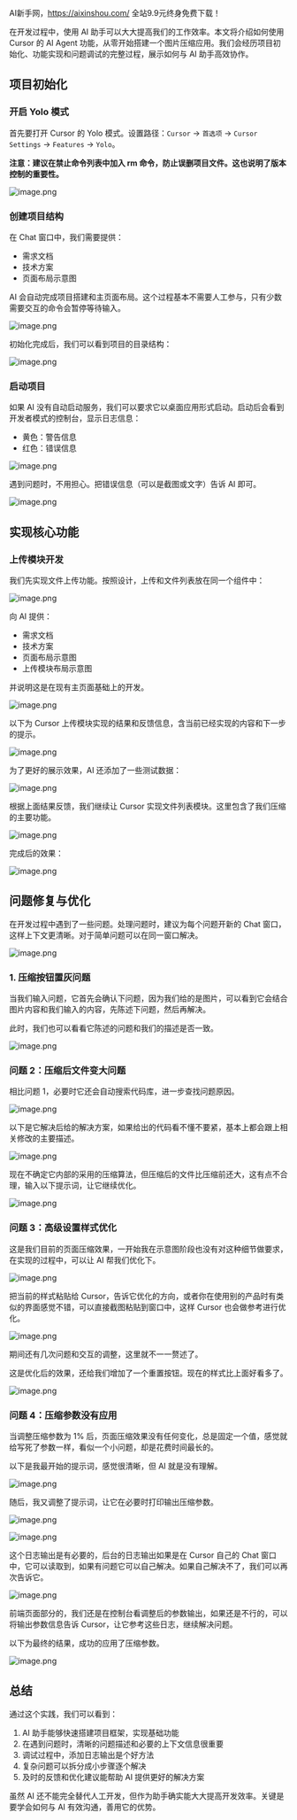AI新手网，https://aixinshou.com/  全站9.9元终身免费下载！

在开发过程中，使用 AI 助手可以大大提高我们的工作效率。本文将介绍如何使用 Cursor 的 AI Agent 功能，从零开始搭建一个图片压缩应用。我们会经历项目初始化、功能实现和问题调试的完整过程，展示如何与 AI 助手高效协作。

## 项目初始化

### 开启 Yolo 模式

首先要打开 Cursor 的 Yolo 模式。设置路径：`Cursor` -> `首选项` -> `Cursor Settings` -> `Features` -> `Yolo`。

**注意：建议在禁止命令列表中加入 rm 命令，防止误删项目文件。这也说明了版本控制的重要性。**

![image.png](https://p6-juejin.byteimg.com/tos-cn-i-k3u1fbpfcp/60db10b1f5a94f4e88ca4e1315b8cedb~tplv-k3u1fbpfcp-jj-mark:1600:0:0:0:q75.jpg#?w=1229&h=748&s=101682&e=png&b=1f1f1f)

### 创建项目结构

在 Chat 窗口中，我们需要提供：

* 需求文档
* 技术方案
* 页面布局示意图

AI 会自动完成项目搭建和主页面布局。这个过程基本不需要人工参与，只有少数需要交互的命令会暂停等待输入。

![image.png](https://p3-juejin.byteimg.com/tos-cn-i-k3u1fbpfcp/ed0079124e924d56ae15594319dd35a9~tplv-k3u1fbpfcp-jj-mark:1600:0:0:0:q75.jpg#?w=1175&h=909&s=174070&e=png&b=191919)

初始化完成后，我们可以看到项目的目录结构：

![image.png](https://p3-juejin.byteimg.com/tos-cn-i-k3u1fbpfcp/c215c7f1b05e4faea7bf5977567eaf23~tplv-k3u1fbpfcp-jj-mark:1600:0:0:0:q75.jpg#?w=1341&h=883&s=166110&e=png&b=191919)

### 启动项目

如果 AI 没有自动启动服务，我们可以要求它以桌面应用形式启动。启动后会看到开发者模式的控制台，显示日志信息：

* 黄色：警告信息
* 红色：错误信息

![image.png](https://p3-juejin.byteimg.com/tos-cn-i-k3u1fbpfcp/aa5e2ede15d34b5fad1a5a51de6d3cb2~tplv-k3u1fbpfcp-jj-mark:1600:0:0:0:q75.jpg#?w=1952&h=1310&s=310242&e=png&b=fef6f3)

遇到问题时，不用担心。把错误信息（可以是截图或文字）告诉 AI 即可。

![image.png](https://p1-juejin.byteimg.com/tos-cn-i-k3u1fbpfcp/a7bdd66ce8ac4b89afccb75f3755d3f4~tplv-k3u1fbpfcp-jj-mark:1600:0:0:0:q75.jpg#?w=673&h=158&s=19137&e=png&b=282828)

## 实现核心功能

### 上传模块开发

我们先实现文件上传功能。按照设计，上传和文件列表放在同一个组件中：

![image.png](https://p3-juejin.byteimg.com/tos-cn-i-k3u1fbpfcp/ada750486ac84ed6bf10c26ce0ae75ed~tplv-k3u1fbpfcp-jj-mark:1600:0:0:0:q75.jpg#?w=1101&h=1163&s=192709&e=png&b=1c1c1c)

向 AI 提供：

* 需求文档
* 技术方案
* 页面布局示意图
* 上传模块布局示意图

并说明这是在现有主页面基础上的开发。

![image.png](https://p6-juejin.byteimg.com/tos-cn-i-k3u1fbpfcp/2c2e342918744317a28e1995c0bd7833~tplv-k3u1fbpfcp-jj-mark:1600:0:0:0:q75.jpg#?w=804&h=225&s=35531&e=png&b=252525)

以下为 Cursor 上传模块实现的结果和反馈信息，含当前已经实现的内容和下一步的提示。

![image.png](https://p1-juejin.byteimg.com/tos-cn-i-k3u1fbpfcp/35681ee1ba074082a459925003285204~tplv-k3u1fbpfcp-jj-mark:1600:0:0:0:q75.jpg#?w=837&h=1095&s=136261&e=png&b=171717)

为了更好的展示效果，AI 还添加了一些测试数据：

![image.png](https://p3-juejin.byteimg.com/tos-cn-i-k3u1fbpfcp/62106788e1aa40d0a828995409c9c8a7~tplv-k3u1fbpfcp-jj-mark:1600:0:0:0:q75.jpg#?w=2078&h=1538&s=175818&e=png&b=fafafa)

根据上面结果反馈，我们继续让 Cursor 实现文件列表模块。这里包含了我们压缩的主要功能。

![image.png](https://p1-juejin.byteimg.com/tos-cn-i-k3u1fbpfcp/0221a0d4a43c4d47a81421cb6f5dd134~tplv-k3u1fbpfcp-jj-mark:1600:0:0:0:q75.jpg#?w=954&h=255&s=31126&e=png&b=2a2a2a)

完成后的效果：

![image.png](https://p3-juejin.byteimg.com/tos-cn-i-k3u1fbpfcp/ded5baab06e547ea88d4f8ab3c6f2d2b~tplv-k3u1fbpfcp-jj-mark:1600:0:0:0:q75.jpg#?w=1972&h=878&s=104414&e=png&b=f8f8f8)

## 问题修复与优化

在开发过程中遇到了一些问题。处理问题时，建议为每个问题开新的 Chat 窗口，这样上下文更清晰。对于简单问题可以在同一窗口解决。

![image.png](https://p6-juejin.byteimg.com/tos-cn-i-k3u1fbpfcp/f5b31b0dd3244c8dbaa921fb5fcd226e~tplv-k3u1fbpfcp-jj-mark:1600:0:0:0:q75.jpg#?w=347&h=219&s=21703&e=png&b=272727)

### 1\. 压缩按钮置灰问题

当我们输入问题，它首先会确认下问题，因为我们给的是图片，可以看到它会结合图片内容和我们输入的内容，先陈述下问题，然后再解决。

此时，我们也可以看看它陈述的问题和我们的描述是否一致。

![image.png](https://p1-juejin.byteimg.com/tos-cn-i-k3u1fbpfcp/dbdfa83648234d139113586d6897f53d~tplv-k3u1fbpfcp-jj-mark:1600:0:0:0:q75.jpg#?w=643&h=306&s=43573&e=png&b=222222)

### 问题 2：压缩后文件变大问题

相比问题 1，必要时它还会自动搜索代码库，进一步查找问题原因。

![image.png](https://p1-juejin.byteimg.com/tos-cn-i-k3u1fbpfcp/c2bdbf22a41240ddaa700e4d1a8af1bb~tplv-k3u1fbpfcp-jj-mark:1600:0:0:0:q75.jpg#?w=659&h=330&s=49616&e=png&b=222222)

以下是它解决后给的解决方案，如果给出的代码看不懂不要紧，基本上都会跟上相关修改的主要描述。

![image.png](https://p6-juejin.byteimg.com/tos-cn-i-k3u1fbpfcp/174d3437e59c470388a090ae02a60b3b~tplv-k3u1fbpfcp-jj-mark:1600:0:0:0:q75.jpg#?w=650&h=415&s=74711&e=png&b=47552c)

现在不确定它内部的采用的压缩算法，但压缩后的文件比压缩前还大，这有点不合理，输入以下提示词，让它继续优化。

![image.png](https://p1-juejin.byteimg.com/tos-cn-i-k3u1fbpfcp/f403e978d69248f5b5537a9d66ded671~tplv-k3u1fbpfcp-jj-mark:1600:0:0:0:q75.jpg#?w=668&h=234&s=34572&e=png&b=292929)

### 问题 3：高级设置样式优化

这是我们目前的页面压缩效果，一开始我在示意图阶段也没有对这种细节做要求，在实现的过程中，可以让 AI 帮我们优化下。

![image.png](https://p1-juejin.byteimg.com/tos-cn-i-k3u1fbpfcp/badc3979ecb94a6a91838dd65416b200~tplv-k3u1fbpfcp-jj-mark:1600:0:0:0:q75.jpg#?w=1464&h=892&s=101523&e=png&b=fefefe)

把当前的样式粘贴给 Cursor，告诉它优化的方向，或者你在使用别的产品时有类似的界面感觉不错，可以直接截图粘贴到窗口中，这样 Cursor 也会做参考进行优化。

![image.png](https://p6-juejin.byteimg.com/tos-cn-i-k3u1fbpfcp/b4e2cf62ed9c4bb58fc49ecb63cdb69a~tplv-k3u1fbpfcp-jj-mark:1600:0:0:0:q75.jpg#?w=652&h=195&s=23219&e=png&b=252525)

期间还有几次问题和交互的调整，这里就不一一赘述了。

这是优化后的效果，还给我们增加了一个重置按钮。现在的样式比上面好看多了。

![image.png](https://p1-juejin.byteimg.com/tos-cn-i-k3u1fbpfcp/4b02c3b547e74bdca73f8cfd8507c108~tplv-k3u1fbpfcp-jj-mark:1600:0:0:0:q75.jpg#?w=1344&h=1040&s=107878&e=png&b=ffffff)

### 问题 4：压缩参数没有应用

当调整压缩参数为 1% 后，页面压缩效果没有任何变化，总是固定一个值，感觉就给写死了参数一样，看似一个小问题，却是花费时间最长的。

以下是我最开始的提示词，感觉很清晰，但 AI 就是没有理解。

![image.png](https://p6-juejin.byteimg.com/tos-cn-i-k3u1fbpfcp/6549bbbb68d34da78c62a8e7320fac56~tplv-k3u1fbpfcp-jj-mark:1600:0:0:0:q75.jpg#?w=659&h=290&s=40127&e=png&b=232323)

随后，我又调整了提示词，让它在必要时打印输出压缩参数。

![image.png](https://p1-juejin.byteimg.com/tos-cn-i-k3u1fbpfcp/10136e12142e4e20bd33b6e162ac86d8~tplv-k3u1fbpfcp-jj-mark:1600:0:0:0:q75.jpg#?w=653&h=414&s=65696&e=png&b=242424)

![image.png](https://p1-juejin.byteimg.com/tos-cn-i-k3u1fbpfcp/0c960ca10d314423a0920cab2277defc~tplv-k3u1fbpfcp-jj-mark:1600:0:0:0:q75.jpg#?w=648&h=569&s=98208&e=png&b=1c1c1c)

这个日志输出是有必要的，后台的日志输出如果是在 Cursor 自己的 Chat 窗口中，它可以读取到，如果有问题它可以自己解决。如果自己解决不了，我们可以再次告诉它。

![image.png](https://p1-juejin.byteimg.com/tos-cn-i-k3u1fbpfcp/76b6504a814b43c3ba62e81eda3be8e2~tplv-k3u1fbpfcp-jj-mark:1600:0:0:0:q75.jpg#?w=1686&h=450&s=175776&e=png&b=1e1e1e)

前端页面部分的，我们还是在控制台看调整后的参数输出，如果还是不行的，可以将输出参数信息告诉 Cursor，让它参考这些日志，继续解决问题。

以下为最终的结果，成功的应用了压缩参数。

![image.png](https://p6-juejin.byteimg.com/tos-cn-i-k3u1fbpfcp/655462d6ce674501a40eae4c12879326~tplv-k3u1fbpfcp-jj-mark:1600:0:0:0:q75.jpg#?w=2542&h=854&s=251381&e=png&b=f9f9f9)

## 总结

通过这个实践，我们可以看到：

1. AI 助手能够快速搭建项目框架，实现基础功能
2. 在遇到问题时，清晰的问题描述和必要的上下文信息很重要
3. 调试过程中，添加日志输出是个好方法
4. 复杂问题可以拆分成小步骤逐个解决
5. 及时的反馈和优化建议能帮助 AI 提供更好的解决方案

虽然 AI 还不能完全替代人工开发，但作为助手确实能大大提高开发效率。关键是要学会如何与 AI 有效沟通，善用它的优势。